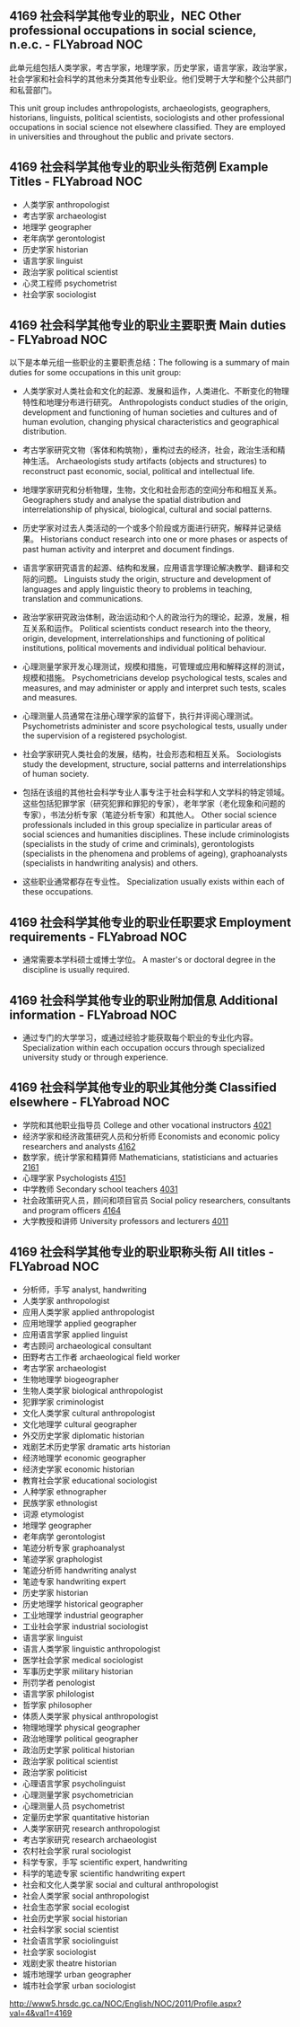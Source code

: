 ## 4169 社会科学其他专业的职业，NEC Other professional occupations in social science, n.e.c. - FLYabroad NOC

此单元组包括人类学家，考古学家，地理学家，历史学家，语言学家，政治学家，社会学家和社会科学的其他未分类其他专业职业。他们受聘于大学和整个公共部门和私营部门。

This unit group includes anthropologists, archaeologists, geographers, historians, linguists, political scientists, sociologists and other professional occupations in social science not elsewhere classified. They are employed in universities and throughout the public and private sectors.

## 4169 社会科学其他专业的职业头衔范例 Example Titles - FLYabroad NOC

* 人类学家 anthropologist
* 考古学家 archaeologist
* 地理学 geographer
* 老年病学 gerontologist
* 历史学家 historian
* 语言学家 linguist
* 政治学家 political scientist
* 心灵工程师 psychometrist
* 社会学家 sociologist

## 4169 社会科学其他专业的职业主要职责 Main duties - FLYabroad NOC

以下是本单元组一些职业的主要职责总结：The following is a summary of main duties for some occupations in this unit group:

* 人类学家对人类社会和文化的起源、发展和运作，人类进化、不断变化的物理特性和地理分布进行研究。
Anthropologists conduct studies of the origin, development and functioning of human societies and cultures and of human evolution, changing physical characteristics and geographical distribution.

* 考古学家研究文物（客体和构筑物），重构过去的经济，社会，政治生活和精神生活。
Archaeologists study artifacts (objects and structures) to reconstruct past economic, social, political and intellectual life.

* 地理学家研究和分析物理，生物，文化和社会形态的空间分布和相互关系。
Geographers study and analyse the spatial distribution and interrelationship of physical, biological, cultural and social patterns.

* 历史学家对过去人类活动的一个或多个阶段或方面进行研究，解释并记录结果。
Historians conduct research into one or more phases or aspects of past human activity and interpret and document findings.

* 语言学家研究语言的起源、结构和发展，应用语言学理论解决教学、翻译和交际的问题。
Linguists study the origin, structure and development of languages and apply linguistic theory to problems in teaching, translation and communications.

* 政治学家研究政治体制，政治运动和个人的政治行为的理论，起源，发展，相互关系和运作。
Political scientists conduct research into the theory, origin, development, interrelationships and functioning of political institutions, political movements and individual political behaviour.

* 心理测量学家开发心理测试，规模和措施，可管理或应用和解释这样的测试，规模和措施。
Psychometricians develop psychological tests, scales and measures, and may administer or apply and interpret such tests, scales and measures. 

* 心理测量人员通常在注册心理学家的监督下，执行并评阅心理测试。
Psychometrists administer and score psychological tests, usually under the supervision of a registered psychologist.

* 社会学家研究人类社会的发展，结构，社会形态和相互关系。
Sociologists study the development, structure, social patterns and interrelationships of human society.

* 包括在该组的其他社会科学专业人事专注于社会科学和人文学科的特定领域。这些包括犯罪学家（研究犯罪和罪犯的专家），老年学家（老化现象和问题的专家），书法分析专家（笔迹分析专家）和其他人。
Other social science professionals included in this group specialize in particular areas of social sciences and humanities disciplines. These include criminologists (specialists in the study of crime and criminals), gerontologists (specialists in the phenomena and problems of ageing), graphoanalysts (specialists in handwriting analysis) and others.

* 这些职业通常都存在专业性。
Specialization usually exists within each of these occupations.

## 4169 社会科学其他专业的职业任职要求 Employment requirements - FLYabroad NOC

* 通常需要本学科硕士或博士学位。
A master's or doctoral degree in the discipline is usually required.

## 4169 社会科学其他专业的职业附加信息 Additional information - FLYabroad NOC

* 通过专门的大学学习，或通过经验才能获取每个职业的专业化内容。
Specialization within each occupation occurs through specialized university study or through experience.

## 4169 社会科学其他专业的职业其他分类 Classified elsewhere - FLYabroad NOC

* 学院和其他职业指导员 College and other vocational instructors [4021](4021)
* 经济学家和经济政策研究人员和分析师 Economists and economic policy researchers and analysts [4162](4162)
* 数学家，统计学家和精算师 Mathematicians, statisticians and actuaries [2161](2161)
* 心理学家 Psychologists [4151](4151)
* 中学教师 Secondary school teachers [4031](4031)
* 社会政策研究人员，顾问和项目官员 Social policy researchers, consultants and program officers [4164](4164)
* 大学教授和讲师 University professors and lecturers [4011](4011)

## 4169 社会科学其他专业的职业职称头衔 All titles - FLYabroad NOC

* 分析师，手写 analyst, handwriting
* 人类学家 anthropologist
* 应用人类学家 applied anthropologist
* 应用地理学 applied geographer
* 应用语言学家 applied linguist
* 考古顾问 archaeological consultant
* 田野考古工作者 archaeological field worker
* 考古学家 archaeologist
* 生物地理学 biogeographer
* 生物人类学家 biological anthropologist
* 犯罪学家 criminologist
* 文化人类学家 cultural anthropologist
* 文化地理学 cultural geographer
* 外交历史学家 diplomatic historian
* 戏剧艺术历史学家 dramatic arts historian
* 经济地理学 economic geographer
* 经济史学家 economic historian
* 教育社会学家 educational sociologist
* 人种学家 ethnographer
* 民族学家 ethnologist
* 词源 etymologist
* 地理学 geographer
* 老年病学 gerontologist
* 笔迹分析专家 graphoanalyst
* 笔迹学家 graphologist
* 笔迹分析师 handwriting analyst
* 笔迹专家 handwriting expert
* 历史学家 historian
* 历史地理学 historical geographer
* 工业地理学 industrial geographer
* 工业社会学家 industrial sociologist
* 语言学家 linguist
* 语言人类学家 linguistic anthropologist
* 医学社会学家 medical sociologist
* 军事历史学家 military historian
* 刑罚学者 penologist
* 语言学家 philologist
* 哲学家 philosopher
* 体质人类学家 physical anthropologist
* 物理地理学 physical geographer
* 政治地理学 political geographer
* 政治历史学家 political historian
* 政治学家 political scientist
* 政治学家 politicist
* 心理语言学家 psycholinguist
* 心理测量学家 psychometrician
* 心理测量人员 psychometrist
* 定量历史学家 quantitative historian
* 人类学家研究 research anthropologist
* 考古学家研究 research archaeologist
* 农村社会学家 rural sociologist
* 科学专家，手写 scientific expert, handwriting
* 科学的笔迹专家 scientific handwriting expert
* 社会和文化人类学家 social and cultural anthropologist
* 社会人类学家 social anthropologist
* 社会生态学家 social ecologist
* 社会历史学家 social historian
* 社会科学家 social scientist
* 社会语言学家 sociolinguist
* 社会学家 sociologist
* 戏剧史家 theatre historian
* 城市地理学 urban geographer
* 城市社会学家 urban sociologist

http://www5.hrsdc.gc.ca/NOC/English/NOC/2011/Profile.aspx?val=4&val1=4169